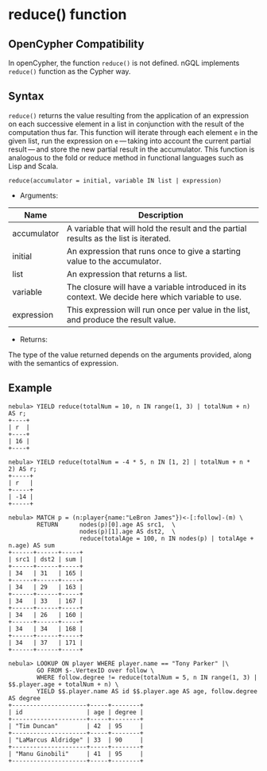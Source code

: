 # reduce() function

## OpenCypher Compatibility

In openCypher, the function `reduce()` is not defined. nGQL implements `reduce()` function as the Cypher way.

## Syntax

`reduce()` returns the value resulting from the application of an expression on each successive element in a list in conjunction with the result of the computation thus far. This function will iterate through each element `e` in the given list, run the expression on `e` — taking into account the current partial result — and store the new partial result in the accumulator. This function is analogous to the fold or reduce method in functional languages such as Lisp and Scala.


```ngql
reduce(accumulator = initial, variable IN list | expression)
```

- Arguments:

| Name |	Description |
| --   |   -- |
| accumulator | A variable that will hold the result and the partial results as the list is iterated. |
| initial |  An expression that runs once to give a starting value to the accumulator. |
| list | An expression that returns a list. |
| variable | The closure will have a variable introduced in its context. We decide here which variable to use. |
| expression | This expression will run once per value in the list, and produce the result value. |

- Returns:

The type of the value returned depends on the arguments provided, along with the semantics of expression.

## Example

```ngql
nebula> YIELD reduce(totalNum = 10, n IN range(1, 3) | totalNum + n) AS r;
+----+
| r  |
+----+
| 16 |
+----+

nebula> YIELD reduce(totalNum = -4 * 5, n IN [1, 2] | totalNum + n * 2) AS r;
+-----+
| r   |
+-----+
| -14 |
+-----+
```

```ngql
nebula> MATCH p = (n:player{name:"LeBron James"})<-[:follow]-(m) \
        RETURN      nodes(p)[0].age AS src1,  \
                    nodes(p)[1].age AS dst2,  \
                    reduce(totalAge = 100, n IN nodes(p) | totalAge + n.age) AS sum
+------+------+-----+
| src1 | dst2 | sum |
+------+------+-----+
| 34   | 31   | 165 |
+------+------+-----+
| 34   | 29   | 163 |
+------+------+-----+
| 34   | 33   | 167 |
+------+------+-----+
| 34   | 26   | 160 |
+------+------+-----+
| 34   | 34   | 168 |
+------+------+-----+
| 34   | 37   | 171 |
+------+------+-----+
```

```ngql
nebula> LOOKUP ON player WHERE player.name == "Tony Parker" |\
        GO FROM $-.VertexID over follow \ 
        WHERE follow.degree != reduce(totalNum = 5, n IN range(1, 3) | $$.player.age + totalNum + n) \
        YIELD $$.player.name AS id $$.player.age AS age, follow.degree AS degree
+---------------------+-----+--------+
| id                  | age | degree |
+---------------------+-----+--------+
| "Tim Duncan"        | 42  | 95     |
+---------------------+-----+--------+
| "LaMarcus Aldridge" | 33  | 90     |
+---------------------+-----+--------+
| "Manu Ginobili"     | 41  | 95     |
+---------------------+-----+--------+


```